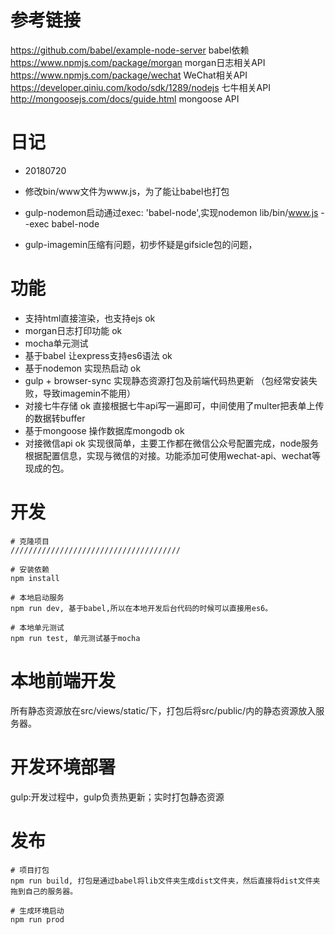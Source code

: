 # 参考链接
 https://github.com/babel/example-node-server  babel依赖
 https://www.npmjs.com/package/morgan  morgan日志相关API
 https://www.npmjs.com/package/wechat  WeChat相关API
 https://developer.qiniu.com/kodo/sdk/1289/nodejs  七牛相关API
 http://mongoosejs.com/docs/guide.html  mongoose API
# 日记
 - 20180720
  - 修改bin/www文件为www.js，为了能让babel也打包

  - gulp-nodemon启动通过exec: 'babel-node',实现nodemon lib/bin/www.js --exec babel-node

  - gulp-imagemin压缩有问题，初步怀疑是gifsicle包的问题，

# 功能
 * 支持html直接渲染，也支持ejs ok
 * morgan日志打印功能 ok
 * mocha单元测试
 * 基于babel 让express支持es6语法 ok
 * 基于nodemon 实现热启动 ok
 * gulp + browser-sync 实现静态资源打包及前端代码热更新 （包经常安装失败，导致imagemin不能用）
 * 对接七牛存储 ok
   直接根据七牛api写一遍即可，中间使用了multer把表单上传的数据转buffer
 * 基于mongoose 操作数据库mongodb ok
 * 对接微信api ok
   实现很简单，主要工作都在微信公众号配置完成，node服务根据配置信息，实现与微信的对接。功能添加可使用wechat-api、wechat等现成的包。

# 开发

	# 克隆项目
	//////////////////////////////////////

	# 安装依赖
	npm install

	# 本地启动服务
	npm run dev, 基于babel,所以在本地开发后台代码的时候可以直接用es6。
	
	# 本地单元测试
	npm run test, 单元测试基于mocha

# 本地前端开发
 所有静态资源放在src/views/static/下，打包后将src/public/内的静态资源放入服务器。

# 开发环境部署
 gulp:开发过程中，gulp负责热更新；实时打包静态资源

# 发布

	# 项目打包
	npm run build, 打包是通过babel将lib文件夹生成dist文件夹，然后直接将dist文件夹拖到自己的服务器。

	# 生成环境启动
	npm run prod
